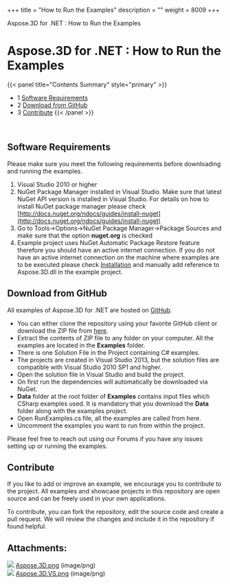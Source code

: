 +++
title = "How to Run the Examples" 
description = "" 
weight = 8009 
+++

Aspose.3D for .NET : How to Run the Examples  

# Aspose.3D for .NET : How to Run the Examples


{{< panel title="Contents Summary" style="primary" >}}
*   1 [Software Requirements](#HowtoRuntheExamples-SoftwareRequirements)
*   2 [Download from GitHub](#HowtoRuntheExamples-DownloadfromGitHub)
*   3 [Contribute](#HowtoRuntheExamples-Contribute)
{{< /panel >}}
 

 

## Software Requirements

Please make sure you meet the following requirements before downloading and running the examples.

1.  Visual Studio 2010 or higher
2.  NuGet Package Manager installed in Visual Studio. Make sure that latest NuGet API version is installed in Visual Studio. For details on how to install NuGet package manager please check [http://docs.nuget.org/ndocs/guides/install-nuget](http://docs.nuget.org/ndocs/guides/install-nuget)
3.  Go to Tools->Options->NuGet Package Manager->Package Sources and make sure that the option **nuget.org** is checked
4.  Example project uses NuGet Automatic Package Restore feature therefore you should have an active internet connection. If you do not have an active internet connection on the machine where examples are to be executed please check [Installation](https://docs2.aspose.com/3d/net/gettingstarted/installation) and manually add reference to Aspose.3D.dll in the example project.

## Download from GitHub

All examples of Aspose.3D for .NET are hosted on [GitHub](https://github.com/aspose-3d/Aspose.3D-for-.NET).

*   You can either clone the repository using your favorite GitHub client or download the ZIP file from [here](https://github.com/aspose-3d/Aspose.3D-for-.NET/archive/master.zip).
*   Extract the contents of ZIP file to any folder on your computer. All the examples are located in the **Examples** folder.
*   There is one Solution File in the Project containing C# examples.
*   The projects are created in Visual Studio 2013, but the solution files are compatible with Visual Studio 2010 SP1 and higher.
*   Open the solution file in Visual Studio and build the project.
*   On first run the dependencies will automatically be downloaded via NuGet.
*   **Data** folder at the root folder of **Examples** contains input files which CSharp examples used. It is mandatory that you download the **Data** folder along with the examples project.
*   Open RunExamples.cs file, all the examples are called from here.
*   Uncomment the examples you want to run from within the project.

Please feel free to reach out using our Forums if you have any issues setting up or running the examples.

## Contribute

If you like to add or improve an example, we encourage you to contribute to the project. All examples and showcase projects in this repository are open source and can be freely used in your own applications.

To contribute, you can fork the repository, edit the source code and create a pull request. We will review the changes and include it in the repository if found helpful.

## Attachments:

![](https://docs2.aspose.com/3d/net/images/icons/bullet_blue.gif) [Aspose.3D.png](https://docs2.aspose.com/3d/net/attachments/19922963/20119570.png) (image/png)  
![](https://docs2.aspose.com/3d/net/images/icons/bullet_blue.gif) [Aspose.3D.VS.png](https://docs2.aspose.com/3d/net/attachments/19922963/20119571.png) (image/png)  

